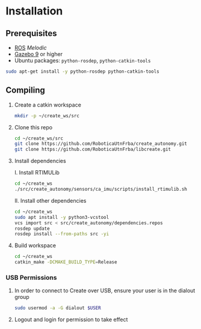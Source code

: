 # Installation

## Prerequisites

* [ROS](http://wiki.ros.org/ROS/Installation) _Melodic_
* [Gazebo 9](http://gazebosim.org/tutorials?cat=install&tut=install_ubuntu&ver=9.0#Alternativeinstallation:step-by-step) or higher
* Ubuntu packages: `python-rosdep`, `python-catkin-tools`

``` bash
sudo apt-get install -y python-rosdep python-catkin-tools
```

## Compiling

1. Create a catkin workspace

    ``` bash
    mkdir -p ~/create_ws/src
    ```

2. Clone this repo

    ``` bash
    cd ~/create_ws/src
    git clone https://github.com/RoboticaUtnFrba/create_autonomy.git
    git clone https://github.com/RoboticaUtnFrba/libcreate.git
    ```

3. Install dependencies

    I. Install RTIMULib

    ```bash
    cd ~/create_ws
    ./src/create_autonomy/sensors/ca_imu/scripts/install_rtimulib.sh
    ```

    II. Install other dependencies

    ``` bash
    cd ~/create_ws
    sudo apt install -y python3-vcstool
    vcs import src < src/create_autonomy/dependencies.repos
    rosdep update
    rosdep install --from-paths src -yi
    ```

4. Build workspace

    ``` bash
    cd ~/create_ws
    catkin_make -DCMAKE_BUILD_TYPE=Release
    ```

### USB Permissions

1. In order to connect to Create over USB, ensure your user is in the dialout group

    ``` bash
    sudo usermod -a -G dialout $USER
    ```

2. Logout and login for permission to take effect
